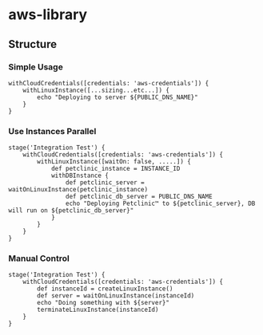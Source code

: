 # aws-library

## Structure

### Simple Usage

    withCloudCredentials([credentials: 'aws-credentials']) {
        withLinuxInstance([...sizing...etc...]) {
            echo "Deploying to server ${PUBLIC_DNS_NAME}"
        }
    }
    
### Use Instances Parallel

    stage('Integration Test') {
        withCloudCredentials([credentials: 'aws-credentials']) {
            withLinuxInstance([waitOn: false, .....]) {
                def petclinic_instance = INSTANCE_ID
                withDBInstance {
                    def petclinic_server = waitOnLinuxInstance(petclinic_instance)
                    def petclinic_db_server = PUBLIC_DNS_NAME
                    echo "Deploying Petclinic™ to ${petclinic_server}, DB will run on ${petclinic_db_server}"
                }
            }
        }
    }

### Manual Control
  
    stage('Integration Test') {
        withCloudCredentials([credentials: 'aws-credentials']) {
            def instanceId = createLinuxInstance()
            def server = waitOnLinuxInstance(instanceId)
            echo "Doing something with ${server}"
            terminateLinuxInstance(instanceId)
        }
    }
